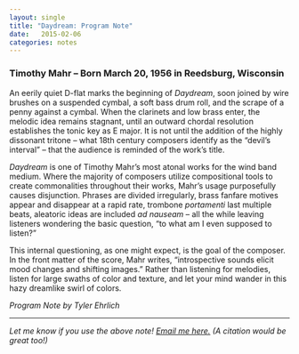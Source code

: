 ```yaml
---
layout: single
title: "Daydream: Program Note"
date:   2015-02-06
categories: notes
---
```

<h3>Timothy Mahr – Born March 20, 1956 in Reedsburg, Wisconsin</h3>

An eerily quiet D-flat marks the beginning of *Daydream*, soon joined by wire brushes on a suspended cymbal, a soft bass drum roll, and the scrape of a penny against a cymbal. When the clarinets and low brass enter, the melodic idea remains stagnant, until an outward chordal resolution establishes the tonic key as E major. It is not until the addition of the highly dissonant tritone – what 18th century composers identify as the “devil’s interval” – that the audience is reminded of the work’s title.

*Daydream* is one of Timothy Mahr’s most atonal works for the wind band medium. Where the majority of composers utilize compositional tools to create commonalities throughout their works, Mahr’s usage purposefully causes disjunction. Phrases are divided irregularly, brass fanfare motives appear and disappear at a rapid rate, trombone *portamenti* last multiple beats, aleatoric ideas are included *ad nauseam* – all the while leaving listeners wondering the basic question, “to what am I even supposed to listen?”

This internal questioning, as one might expect, is the goal of the composer. In the front matter of the score, Mahr writes, “introspective sounds elicit mood changes and shifting images.” Rather than listening for melodies, listen for large swaths of color and texture, and let your mind wander in this hazy dreamlike swirl of colors.

*Program Note by Tyler Ehrlich*

<hr />

*Let me know if you use the above note! <a href="mailto:tylerlehrlich@gmail.com">Email me here.</a> (A citation would be great too!)*
